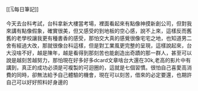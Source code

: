 [[🗓️每日筆記]]

今天去台科考試，台科拿新大樓當考場，裡面看起來有點像神摸新創公司，但對我來講有點像假象，確實很美，但又感受的到地板的空心感，說不上來，這樣反而舊舊的老學校讓我更有種書香的感受，那怕交大真的感覺很像宅宅之地，也知道男二舍有經過大改，那就很像台科這樣，但是對工業風更完整的呈現，這樣說起來，台大沒啥不好，越是陳年，越是看得到那刻苦也能創造出奇蹟的那一群人，甚至可以說是越刻苦越努力，那怕現在好多好多dcard文章啥台大還在30k,老高的影片中有講到，真正的成功必須是可複製的可迴圈的，這就是七個習慣。很怕自己喜愛高消費的同時，卻無法給予自己體驗的機會，現在可以刻苦，借來的必定要還，也期許自己可以好好照料好身邊的